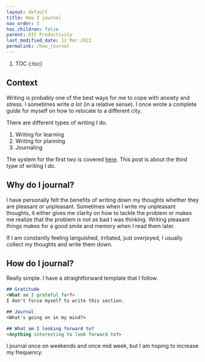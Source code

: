 ```yaml
---
layout: default
title: How I journal
nav_order: 3
has_children: false
parent: DIY Productivity
last_modified_date: 12 Mar 2022
permalink: /how_journal
---
```


1. TOC
{:toc}

## Context

Writing is probably one of the best ways for me to cope with anxiety and stress. I sometimes write *a lot* (in a relative sense). I once wrote a complete guide for myself on how to relocate to a different city.

There are different types of writing I do.

1. Writing for learning
2. Writing for planning
3. Journaling

The system for the first two is covered [here](/how_notes). This post is about the third type of writing I do.

## Why do I journal?

I have personally felt the benefits of writing down my thoughts whether they are pleasant or unpleasant. Sometimes when I write my unpleasant thoughts, it either gives me clarity on how to tackle the problem or makes me realize that the problem is not as bad I was thinking. Writing pleasant things makes for a good smile and memory when I read them later.

If I am constantly feeling languished, irritated, just overjoyed, I usually collect my thoughts and write them down.

## How do I journal?

Really simple. I have a straightforward template that I follow.

```markdown
## Gratitude
<What am I grateful for?>
I don't force myself to write this section.

## Journal
<What's going on in my mind?>

## What am I looking forward to?
<Anything interesting to look forward to?>
```

I journal once on weekends and once mid week, but I am hoping to increase my frequency.
